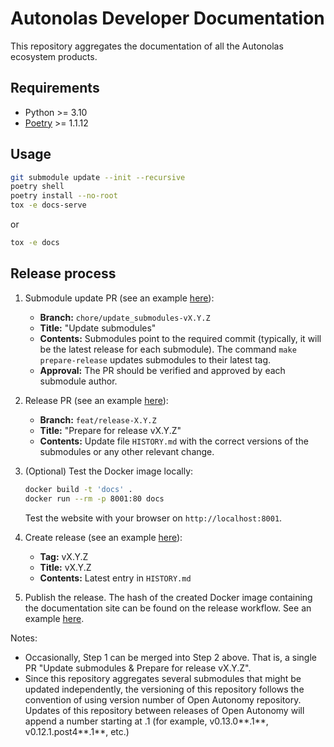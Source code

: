 # Autonolas Developer Documentation

This repository aggregates the documentation of all the Autonolas ecosystem products.

## Requirements

* Python >= 3.10
* [Poetry](https://python-poetry.org/) >= 1.1.12

## Usage

```bash
git submodule update --init --recursive
poetry shell
poetry install --no-root
tox -e docs-serve
```

or

```bash
tox -e docs
```

## Release process

1. Submodule update PR (see an example [here](https://github.com/valory-xyz/docs/pull/27)):
    * **Branch:** `chore/update_submodules-vX.Y.Z`
    * **Title:** "Update submodules"
    * **Contents:** Submodules point to the required commit (typically, it will be the latest release for each submodule). The command `make prepare-release` updates submodules to their latest tag.
    * **Approval:** The PR should be verified and approved by each submodule author.

2. Release PR (see an example [here](https://github.com/valory-xyz/docs/pull/28)):
   * **Branch:** `feat/release-X.Y.Z`
   * **Title:** "Prepare for release vX.Y.Z"
   * **Contents:** Update file `HISTORY.md` with the correct versions of the submodules or any other relevant change.

3. (Optional) Test the Docker image locally:

    ```bash
    docker build -t 'docs' .
    docker run --rm -p 8001:80 docs
    ```

    Test the website with your browser on `http://localhost:8001`.

4. Create release (see an example [here](https://github.com/valory-xyz/docs/releases/tag/v0.10.0)):
   * **Tag:** vX.Y.Z
   * **Title:** vX.Y.Z
   * **Contents:** Latest entry in `HISTORY.md`

5. Publish the release. The hash of the created Docker image containing the documentation site can be found on the release workflow. See an example [here](https://github.com/valory-xyz/docs/actions/runs/4536574834/jobs/7993431764#step:8:24).

Notes:

* Occasionally, Step 1 can be merged into Step 2 above. That is, a single PR "Update submodules & Prepare for release vX.Y.Z".
* Since this repository aggregates several submodules that might be updated independently, the versioning of this repository follows the convention of using version number of Open Autonomy repository. Updates of this repository between releases of Open Autonomy will append a number starting at .1 (for example, v0.13.0**.1**, v0.12.1.post4**.1**, etc.)

